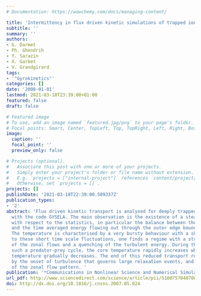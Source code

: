 ```yaml
---
# Documentation: https://wowchemy.com/docs/managing-content/

title: 'Intermittency in flux driven kinetic simulations of trapped ion turbulence '
subtitle: ''
summary: ''
authors:
- G. Darmet
- Ph. Ghendrih
- Y. Sarazin
- X. Garbet
- V. Grandgirard
tags:
- '"Gyrokinetics"'
categories: []
date: '2008-01-01'
lastmod: 2021-03-18T23:39:00+01:00
featured: false
draft: false

# Featured image
# To use, add an image named `featured.jpg/png` to your page's folder.
# Focal points: Smart, Center, TopLeft, Top, TopRight, Left, Right, BottomLeft, Bottom, BottomRight.
image:
  caption: ''
  focal_point: ''
  preview_only: false

# Projects (optional).
#   Associate this post with one or more of your projects.
#   Simply enter your project's folder or file name without extension.
#   E.g. `projects = ["internal-project"]` references `content/project/deep-learning/index.md`.
#   Otherwise, set `projects = []`.
projects: []
publishDate: '2021-03-18T22:39:00.509337Z'
publication_types:
- '2'
abstract: 'Flux driven kinetic transport is analysed for deeply trapped ion turbulence
  with the code GYSELA. The main observation is the existence of a steady state situation
  with respect to the statistics, in particular the balance between the injected energy
  and the time averaged energy flowing out through the outer edge boundary layer.
  The temperature is characterised by a very bursty behaviour with a skewed PDF. Superimposed
  to these short time scale fluctuations, one finds a regime with a strong increase
  of the zonal flows and a quenching of the turbulent energy. During this phase of
  such a predator-prey cycle, the core temperature rapidly increases while the edge
  temperature gradually decreases. The end of this reduced transport regime is governed
  by the onset of turbulence that governs large relaxation events, and a strong modification
  of the zonal flow pattern. '
publication: '*Communications in Nonlinear Science and Numerical Simulation *'
url_pdf: http://www.sciencedirect.com/science/article/pii/S1007570407001104
doi: http://dx.doi.org/10.1016/j.cnsns.2007.05.024
---
```

